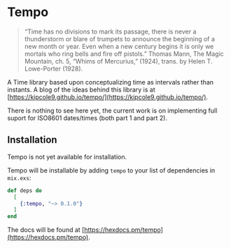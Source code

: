 # Tempo

> “Time has no divisions to mark its passage, there is never a thunderstorm or blare of trumpets to announce the beginning of a new month or year. Even when a new century begins it is only we mortals who ring bells and fire off pistols.” Thomas Mann, The Magic Mountain, ch. 5, “Whims of Mercurius,” (1924), trans. by Helen T. Lowe-Porter (1928).

A Time library based upon conceptualizing time as intervals rather than instants.  A blog of the ideas behind this library is at [https://kipcole9.github.io/tempo/](https://kipcole9.github.io/tempo/).

There is nothing to see here yet, the current work is on implementing full suport for ISO8601 dates/times (both part 1 and part 2).

## Installation

Tempo is not yet available for installation.

Tempo will be installable by adding `tempo` to your list of dependencies in `mix.exs`:

```elixir
def deps do
  [
    {:tempo, "~> 0.1.0"}
  ]
end
```

The docs will be found at [https://hexdocs.pm/tempo](https://hexdocs.pm/tempo).

